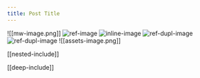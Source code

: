 ```yaml
---
title: Post Title
---
```


![[mw-image.png]]
![ref-image][ref-image-id]
![inline-image](image.png)
![ref-dupl-image][ref-dupl-image-id]
![ref-dupl-image][ref-dupl-image-id]
![[assets-image.png]]

[[nested-include]]

[[deep-include]]

[ref-image-id]: ref-image.png
[ref-dupl-image-id]: ref-dupl-image.png
